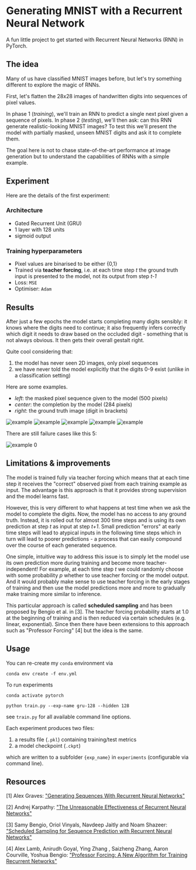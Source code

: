 # Generating MNIST with a Recurrent Neural Network

A fun little project to get started with Recurrent Neural Networks (RNN) in PyTorch.

## The idea

Many of us have classified MNIST images before, but let's try something different to explore the magic of RNNs.

First, let's flatten the 28x28 images of handwritten digits into sequences of pixel values.

In phase 1 (*training*), we'll train an RNN to predict 
a single next pixel given a sequence of pixels. In phase 2 (*testing*), we'll then ask: can this RNN generate realistic-looking
MNIST images? To test this we'll present the model with partially masked, unseen MNIST digits
and ask it to complete them.

The goal here is not to chase state-of-the-art performance at image generation but
to understand the capabilities of RNNs with a simple example.

## Experiment

Here are the details of the first experiment:

### Architecture 

* Gated Recurrent Unit (GRU)
* 1 layer with 128 units
* sigmoid output

### Training hyperparameters

* Pixel values are binarised to be either {0,1}
* Trained via **teacher forcing**, i.e. at each time step *t* the ground truth input is presented to the model, not its output from step *t-1*
* Loss: `MSE`
* Optimiser: `Adam`

## Results

After just a few epochs the model starts completing many digits sensibly:
it knows where the digits need to continue; it also frequently infers correctly
which digit it needs to draw based on the occluded digit - something that is not always obvious.
It then gets their overall gestalt right. 

Quite cool considering that:
1. the model has never seen 2D images, only pixel sequences
2. we have never told the model explicitly that the digits 0-9 exist (unlike in a classification setting)

Here are some examples. 

* *left*: the masked pixel sequence given to the model (500 pixels)
* *center*: the completion by the model (284 pixels)
* *right*: the ground truth image (digit in brackets)

![example](plots/examples/8-3705.gif)
![example](plots/examples/0-3217.gif)
![example](plots/examples/3-4944.gif)
![example](plots/examples/6-2985.gif)
![example](plots/examples/9-0643.gif)

There are still failure cases like this 5:

![example 0](plots/examples/5-3884.gif)

## Limitations & improvements

The model is trained fully via teacher forcing which means that at each time step it receives the "correct" observed
pixel from each training example as input. 
The advantage is this approach is that it provides strong supervision and the model learns fast.

However, this is very different to what happens at test time when we ask the model to complete the digits. 
Now, the model has no access to any ground truth. Instead, it is rolled out for almost 300 time steps and is using its own 
prediction at step *t* as input at step *t+1*. Small prediction "errors" at early time steps will lead to atypical inputs 
in the following time steps which in turn will lead to poorer predictions - a process that can easily compound over the 
course of each generated sequence.

One simple, intuitive way to address this issue is to simply let the model use its own prediction more during training
and become more teacher-independent!
For example, at each time step *t* we could randomly choose with some probability *p* whether to
use teacher forcing or the model output. And it would probably make sense to use teacher forcing in the early stages
of training and then use the model predictions more and more to gradually make training more
similar to inference.

This particular approach is called **scheduled sampling** and has been proposed by Bengio et al. in [3]. The teacher forcing 
probability starts at 1.0 at the beginning of training and is then reduced via certain schedules (e.g. linear, exponential).
Since then there have been extensions to this approach such as "Professor Forcing" [4] but the idea is the same.

## Usage

You can re-create my `conda` environment via

```shell
conda env create -f env.yml
```

To run experiments


```shell
conda activate pytorch

python train.py --exp-name gru-128 --hidden 128
```
see `train.py` for all available command line options.

Each experiment produces two files: 
1. a results file (`.pkl`) containing training/test metrics
2. a model checkpoint (`.ckpt`) 

which are written to a subfolder `{exp_name}` in `experiments` (configurable via command line).

## Resources

[1] Alex Graves: ["Generating Sequences With Recurrent Neural Networks"](https://arxiv.org/pdf/1308.0850)

[2] Andrej Karpathy: ["The Unreasonable Effectiveness of Recurrent Neural Networks"](https://karpathy.github.io/2015/05/21/rnn-effectiveness/)

[3] Samy Bengio, Oriol Vinyals, Navdeep Jaitly and Noam Shazeer: ["Scheduled Sampling for Sequence Prediction with
Recurrent Neural Networks"](https://arxiv.org/pdf/1506.03099)

[4] Alex Lamb, Anirudh Goyal, Ying Zhang , Saizheng Zhang, Aaron Courville, Yoshua Bengio: ["Professor Forcing: A New Algorithm for Training
Recurrent Networks"](https://arxiv.org/pdf/1610.09038)